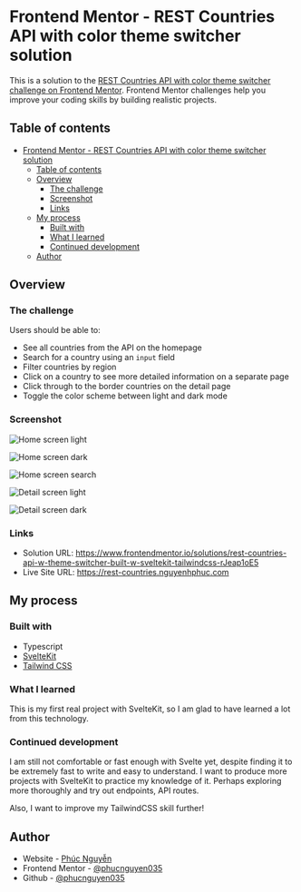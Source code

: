 # Frontend Mentor - REST Countries API with color theme switcher solution

This is a solution to the [REST Countries API with color theme switcher challenge on Frontend Mentor](https://www.frontendmentor.io/challenges/rest-countries-api-with-color-theme-switcher-5cacc469fec04111f7b848ca). Frontend Mentor challenges help you improve your coding skills by building realistic projects.

## Table of contents

- [Frontend Mentor - REST Countries API with color theme switcher solution](#frontend-mentor---rest-countries-api-with-color-theme-switcher-solution)
  - [Table of contents](#table-of-contents)
  - [Overview](#overview)
    - [The challenge](#the-challenge)
    - [Screenshot](#screenshot)
    - [Links](#links)
  - [My process](#my-process)
    - [Built with](#built-with)
    - [What I learned](#what-i-learned)
    - [Continued development](#continued-development)
  - [Author](#author)

## Overview

### The challenge

Users should be able to:

- See all countries from the API on the homepage
- Search for a country using an `input` field
- Filter countries by region
- Click on a country to see more detailed information on a separate page
- Click through to the border countries on the detail page
- Toggle the color scheme between light and dark mode

### Screenshot

![Home screen light](https://github.com/phucnguyen035/frontend-mentor-rest-countries/blob/main/screenshots/Screenshot%202022-04-18%20at%2021-00-34%20REST%20countries%20-%20Frontend%20Mentor%20Challenge.png)

![Home screen dark](https://github.com/phucnguyen035/frontend-mentor-rest-countries/blob/main/screenshots/Screenshot%202022-04-18%20at%2021-00-55%20REST%20countries%20-%20Frontend%20Mentor%20Challenge.png)

![Home screen search](https://github.com/phucnguyen035/frontend-mentor-rest-countries/blob/main/screenshots/Screenshot%202022-04-18%20at%2021-01-27%20REST%20countries%20-%20Frontend%20Mentor%20Challenge.png)

![Detail screen light](https://github.com/phucnguyen035/frontend-mentor-rest-countries/blob/main/screenshots/Screenshot%202022-04-18%20at%2021-02-38%20France%20-%20Frontend%20Mentor%20Challenge.png)

![Detail screen dark](https://github.com/phucnguyen035/frontend-mentor-rest-countries/blob/main/screenshots/Screenshot%202022-04-18%20at%2021-01-42%20Brazil%20-%20Frontend%20Mentor%20Challenge.png)

### Links

- Solution URL: https://www.frontendmentor.io/solutions/rest-countries-api-w-theme-switcher-built-w-sveltekit-tailwindcss-rJeap1oE5
- Live Site URL: https://rest-countries.nguyenhphuc.com

## My process

### Built with

- Typescript
- [SvelteKit](https://kit.svelte.dev/)
- [Tailwind CSS](https://tailwindcss.com/)

### What I learned

This is my first real project with SvelteKit, so I am glad to have learned a lot from this technology.

### Continued development

I am still not comfortable or fast enough with Svelte yet, despite finding it to be extremely fast to write and easy to understand. I want to produce more projects with SvelteKit to practice my knowledge of it. Perhaps exploring more thoroughly and try out endpoints, API routes.

Also, I want to improve my TailwindCSS skill further!

## Author

- Website - [Phúc Nguyễn](https://www.nguyenhphuc.com)
- Frontend Mentor - [@phucnguyen035](https://www.frontendmentor.io/profile/phucnguyen035)
- Github - [@phucnguyen035](https://www.github.com/phucnguyen035)
